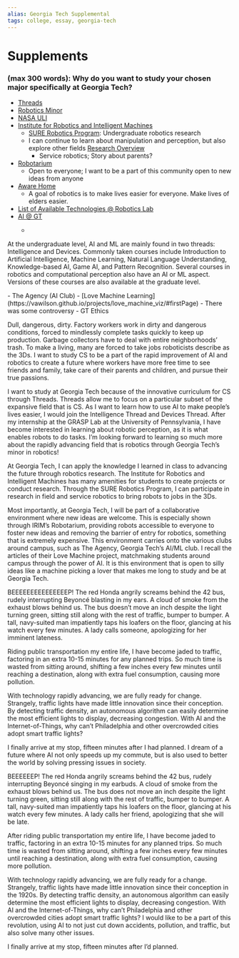```yaml
---
alias: Georgia Tech Supplemental
tags: college, essay, georgia-tech
---
```

# Supplements
### (max 300 words): Why do you want to study your chosen major specifically at Georgia Tech?

- [Threads](https://www.cc.gatech.edu/threads-better-way-learn-computing)
- [Robotics Minor](https://catalog.gatech.edu/programs/minor-robotics/)
- [NASA ULI](https://www.nasa.gov/press-release/nasa-selects-four-university-teams-for-aviation-projects)
- [Institute for Robotics and Intelligent Machines](https://research.gatech.edu/robotics)
	- [SURE Robotics Program](https://research.gatech.edu/robotics/sure-program-robotics): Undergraduate robotics research
	- I can continue to learn about manipulation and perception, but also explore other fields [Research Overview](https://research.gatech.edu/robotics/research-overview)
		- Service robotics; Story about parents?
- [Robotarium](https://www.robotarium.gatech.edu/)
	- Open to everyone; I want to be a part of this community open to new ideas from anyone
- [Aware Home](https://www.awarehome.gatech.edu/assistive-mobile-manipulation-older-adults-home)
	- A goal of robotics is to make lives easier for everyone. Make lives of elders easier.
- [List of Available Technologies @ Robotics Lab](https://research.gatech.edu/robotics/robotics-technologies-industry)
- [AI @ GT](https://www.ic.gatech.edu/content/artificial-intelligence-machine-learning)
	- <blockquote>
At the undergraduate level, AI and ML are mainly found in two threads: Intelligence and Devices. Commonly taken courses include Introduction to Artificial Intelligence, Machine Learning, Natural Language Understanding, Knowledge-based AI, Game AI, and Pattern Recognition. Several courses in robotics and computational perception also have an AI or ML aspect. Versions of these courses are also available at the graduate level.
</blockquote>
- The Agency (AI Club)
	- [Love Machine Learning](https://vawilson.github.io/projects/love_machine_viz/#firstPage)
		- There was some controversy
- GT Ethics

Dull, dangerous, dirty. Factory workers work in dirty and dangerous conditions, forced to mindlessly complete tasks quickly to keep up production. Garbage collectors have to deal with entire neighborhoods’ trash. To make a living, many are forced to take jobs roboticists describe as the 3Ds. I want to study CS to be a part of the rapid improvement of AI and robotics to create a future where workers have more free time to see friends and family, take care of their parents and children, and pursue their true passions.

I want to study at Georgia Tech because of the innovative curriculum for CS through Threads. Threads allow me to focus on a particular subset of the expansive field that is CS. As I want to learn how to use AI to make people’s lives easier, I would join the Intelligence Thread and Devices Thread. After my internship at the GRASP Lab at the University of Pennsylvania, I have become interested in learning about robotic perception, as it is what enables robots to do tasks. I’m looking forward to learning so much more about the rapidly advancing field that is robotics through Georgia Tech’s minor in robotics!

At Georgia Tech, I can apply the knowledge I learned in class to advancing the future through robotics research. The Institute for Robotics and Intelligent Machines has many amenities for students to create projects or conduct research. Through the SURE Robotics Program, I can participate in research in field and service robotics to bring robots to jobs in the 3Ds. 

Most importantly, at Georgia Tech, I will be part of a collaborative environment where new ideas are welcome. This is especially shown through IRIM’s Robotarium, providing robots accessible to everyone to foster new ideas and removing the barrier of entry for robotics, something that is extremely expensive. This environment carries onto the various clubs around campus, such as The Agency, Georgia Tech’s AI/ML club. I recall the articles of their Love Machine project, matchmaking students around campus through the power of AI. It is this environment that is open to silly ideas like a machine picking a lover that makes me long to study and be at Georgia Tech.


BEEEEEEEEEEEEEEEP! The red Honda angrily screams behind the 42 bus, rudely interrupting Beyoncé blasting in my ears. A cloud of smoke from the exhaust blows behind us. The bus doesn’t move an inch despite the light turning green, sitting still along with the rest of traffic, bumper to bumper. A tall, navy-suited man impatiently taps his loafers on the floor, glancing at his watch every few minutes. A lady calls someone, apologizing for her imminent lateness.

Riding public transportation my entire life, I have become jaded to traffic, factoring in an extra 10-15 minutes for any planned trips. So much time is wasted from sitting around, shifting a few inches every few minutes until reaching a destination, along with extra fuel consumption, causing more pollution.

With technology rapidly advancing, we are fully ready for change. Strangely, traffic lights have made little innovation since their conception. By detecting traffic density, an autonomous algorithm can easily determine the most efficient lights to display, decreasing congestion. With AI and the Internet-of-Things, why can’t Philadelphia and other overcrowded cities adopt smart traffic lights?

I finally arrive at my stop, fifteen minutes after I had planned. I dream of a future where AI not only speeds up my commute, but is also used to better the world by solving pressing issues in society.

BEEEEEEP! The red Honda angrily screams behind the 42 bus, rudely interrupting Beyoncé singing in my earbuds. A cloud of smoke from the exhaust blows behind us. The bus does not move an inch despite the light turning green, sitting still along with the rest of traffic, bumper to bumper. A tall, navy-suited man impatiently taps his loafers on the floor, glancing at his watch every few minutes. A lady calls her friend, apologizing that she will be late.

After riding public transportation my entire life, I have become jaded to traffic, factoring in an extra 10-15 minutes for any planned trips. So much time is wasted from sitting around, shifting a few inches every few minutes until reaching a destination, along with extra fuel consumption, causing more pollution.

With technology rapidly advancing, we are fully ready for a change. Strangely, traffic lights have made little innovation since their conception in the 1920s. By detecting traffic density, an autonomous algorithm can easily determine the most efficient lights to display, decreasing congestion. With AI and the Internet-of-Things, why can’t Philadelphia and other overcrowded cities adopt smart traffic lights? I would like to be a part of this revolution, using AI to not just cut down accidents, pollution, and traffic, but also solve many other issues.
  
I finally arrive at my stop, fifteen minutes after I’d planned.